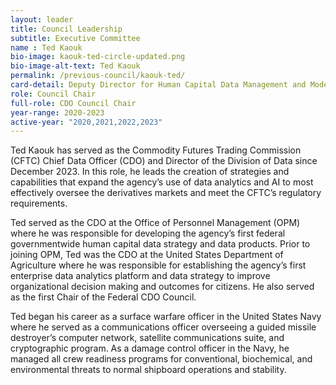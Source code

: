 ```yaml
---
layout: leader
title: Council Leadership
subtitle: Executive Committee
name : Ted Kaouk
bio-image: kaouk-ted-circle-updated.png
bio-image-alt-text: Ted Kaouk
permalink: /previous-council/kaouk-ted/
card-detail: Deputy Director for Human Capital Data Management and Modernization and the Chief Data Officer, Office of Personnel Management
role: Council Chair
full-role: CDO Council Chair
year-range: 2020-2023
active-year: "2020,2021,2022,2023"
---
```

Ted Kaouk has served as the Commodity Futures Trading Commission (CFTC) Chief Data Officer (CDO) and Director of the Division of Data since December 2023. In this role, he leads the creation of strategies and capabilities that expand the agency’s use of data analytics and AI to most effectively oversee the derivatives markets and meet the CFTC’s regulatory requirements.

Ted served as the CDO at the Office of Personnel Management (OPM) where he was responsible for developing the agency’s first federal governmentwide human capital data strategy and data products. Prior to joining OPM, Ted was the CDO at the United States Department of Agriculture where he was responsible for establishing the agency’s first enterprise data analytics platform and data strategy to improve organizational decision making and outcomes for citizens. He also served as the first Chair of the Federal CDO Council.

Ted began his career as a surface warfare officer in the United States Navy where he served as a communications officer overseeing a guided missile destroyer’s computer network, satellite communications suite, and cryptographic program. As a damage control officer in the Navy, he managed all crew readiness programs for conventional, biochemical, and environmental threats to normal shipboard operations and stability.